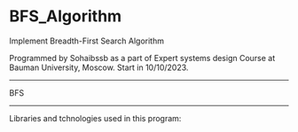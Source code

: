 # BFS_Algorithm
Implement Breadth-First Search Algorithm 

Programmed by Sohaibssb as a part of Expert systems design Course at Bauman University, Moscow. Start in 10/10/2023.

------------------

BFS

------------------

Libraries and tchnologies used in this program: